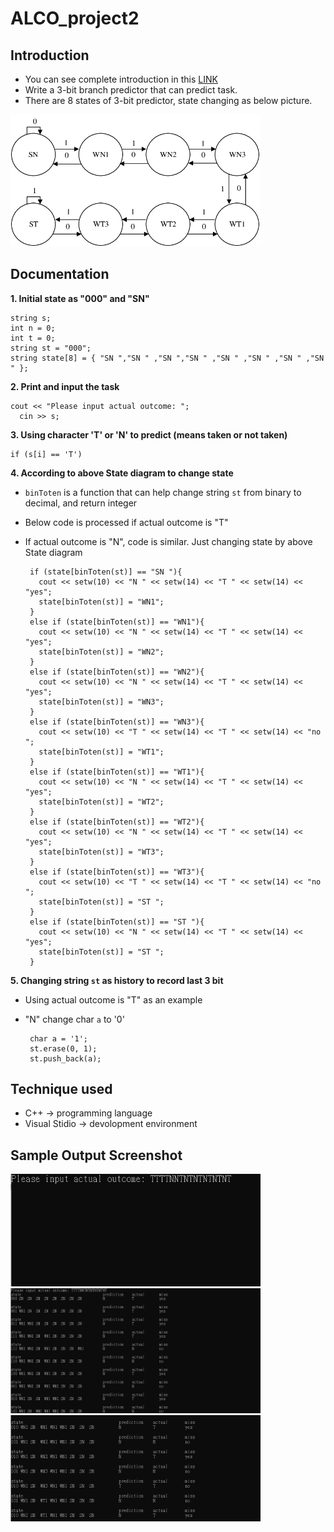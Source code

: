 # ALCO_project2
## Introduction
  - You can see complete introduction in this [LINK](https://hackmd.io/@wycchen/1102ALCO_project2)
  - Write a 3-bit branch predictor that can predict task.
  - There are 8 states of 3-bit predictor, state changing as below picture.
  <img src="state.png" width="400">
  
## Documentation 
**1. Initial state as "000" and "SN"**

    string s;
    int n = 0;
    int t = 0;
    string st = "000";
    string state[8] = { "SN ","SN " ,"SN ","SN " ,"SN " ,"SN " ,"SN " ,"SN " };
          
**2. Print and input the task**

    cout << "Please input actual outcome: ";
	  cin >> s;
      
**3. Using character 'T' or 'N' to predict (means taken or not taken)**

    if (s[i] == 'T')
    
**4. According to above State diagram to change state**

   - `binToten` is a function that can help change string `st` from binary to decimal, and return integer
   - Below code is processed if actual outcome is "T"
   - If actual outcome is "N", code is similar. Just changing state by above State diagram
    
          if (state[binToten(st)] == "SN "){
            cout << setw(10) << "N " << setw(14) << "T " << setw(14) << "yes";
            state[binToten(st)] = "WN1";
          }
          else if (state[binToten(st)] == "WN1"){
            cout << setw(10) << "N " << setw(14) << "T " << setw(14) << "yes";
            state[binToten(st)] = "WN2";
          }
          else if (state[binToten(st)] == "WN2"){
            cout << setw(10) << "N " << setw(14) << "T " << setw(14) << "yes";
            state[binToten(st)] = "WN3";
          }
          else if (state[binToten(st)] == "WN3"){
            cout << setw(10) << "T " << setw(14) << "T " << setw(14) << "no ";
            state[binToten(st)] = "WT1";
          }
          else if (state[binToten(st)] == "WT1"){
            cout << setw(10) << "N " << setw(14) << "T " << setw(14) << "yes";
            state[binToten(st)] = "WT2";
          }
          else if (state[binToten(st)] == "WT2"){
            cout << setw(10) << "N " << setw(14) << "T " << setw(14) << "yes";
            state[binToten(st)] = "WT3";
          }
          else if (state[binToten(st)] == "WT3"){
            cout << setw(10) << "T " << setw(14) << "T " << setw(14) << "no ";
            state[binToten(st)] = "ST ";
          }
          else if (state[binToten(st)] == "ST "){
            cout << setw(10) << "N " << setw(14) << "T " << setw(14) << "yes";
            state[binToten(st)] = "ST ";
          }
 **5. Changing string `st` as history to record last 3 bit**
  - Using actual outcome is "T" as an example
  - "N" change char `a` to '0'
  
         char a = '1';
	     st.erase(0, 1);
	     st.push_back(a);
     
## Technique used
  - C++ -> programming language
  - Visual Stidio -> devolopment environment

## Sample Output Screenshot
<img src="in.png" width="400">
<img src="output1.png" width="400">
<img src="output2.png" width="400">
